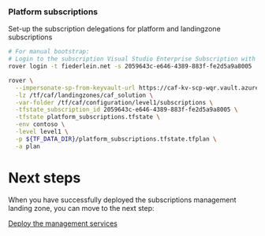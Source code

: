 
### Platform subscriptions
Set-up the subscription delegations for platform and landingzone subscriptions

```bash
# For manual bootstrap:
# Login to the subscription Visual Studio Enterprise Subscription with the user matthew.fiederlein_gmail.com#EXT#@matthewfiederleingmail.onmicrosoft.com
rover login -t fiederlein.net -s 2059643c-e646-4389-883f-fe2d5a9a8005

rover \
  --impersonate-sp-from-keyvault-url https://caf-kv-scp-wqr.vault.azure.net/ \
  -lz /tf/caf/landingzones/caf_solution \
  -var-folder /tf/caf/configuration/level1/subscriptions \
  -tfstate_subscription_id 2059643c-e646-4389-883f-fe2d5a9a8005 \
  -tfstate platform_subscriptions.tfstate \
  -env contoso \
  -level level1 \
  -p ${TF_DATA_DIR}/platform_subscriptions.tfstate.tfplan \
  -a plan

```


# Next steps

When you have successfully deployed the subscriptions management landing zone, you can move to the next step:

[Deploy the management services](../../level1/management/readme.md)